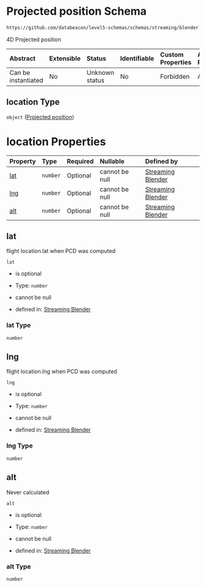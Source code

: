 # Projected position Schema

```txt
https://github.com/databeacon/level5-schemas/schemas/streaming/blender.schema.json#/properties/pcds/properties/intruder/properties/location
```

4D Projected position

| Abstract            | Extensible | Status         | Identifiable | Custom Properties | Additional Properties | Access Restrictions | Defined In                                                                              |
| :------------------ | :--------- | :------------- | :----------- | :---------------- | :-------------------- | :------------------ | :-------------------------------------------------------------------------------------- |
| Can be instantiated | No         | Unknown status | No           | Forbidden         | Allowed               | none                | [blender.schema.json\*](../../out/streaming/blender.schema.json "open original schema") |

## location Type

`object` ([Projected position](blender-properties-potential-conflict-detection--properties-intruder-properties-projected-position.md))

# location Properties

| Property    | Type     | Required | Nullable       | Defined by                                                                                                                                                                                                                                                                                             |
| :---------- | :------- | :------- | :------------- | :----------------------------------------------------------------------------------------------------------------------------------------------------------------------------------------------------------------------------------------------------------------------------------------------------- |
| [lat](#lat) | `number` | Optional | cannot be null | [Streaming Blender](blender-properties-potential-conflict-detection--properties-intruder-properties-projected-position-properties-lat.md "https://github.com/databeacon/level5-schemas/schemas/streaming/blender.schema.json#/properties/pcds/properties/intruder/properties/location/properties/lat") |
| [lng](#lng) | `number` | Optional | cannot be null | [Streaming Blender](blender-properties-potential-conflict-detection--properties-intruder-properties-projected-position-properties-lng.md "https://github.com/databeacon/level5-schemas/schemas/streaming/blender.schema.json#/properties/pcds/properties/intruder/properties/location/properties/lng") |
| [alt](#alt) | `number` | Optional | cannot be null | [Streaming Blender](blender-properties-potential-conflict-detection--properties-intruder-properties-projected-position-properties-alt.md "https://github.com/databeacon/level5-schemas/schemas/streaming/blender.schema.json#/properties/pcds/properties/intruder/properties/location/properties/alt") |

## lat

flight location.lat when PCD was computed

`lat`

*   is optional

*   Type: `number`

*   cannot be null

*   defined in: [Streaming Blender](blender-properties-potential-conflict-detection--properties-intruder-properties-projected-position-properties-lat.md "https://github.com/databeacon/level5-schemas/schemas/streaming/blender.schema.json#/properties/pcds/properties/intruder/properties/location/properties/lat")

### lat Type

`number`

## lng

flight location.lng when PCD was computed

`lng`

*   is optional

*   Type: `number`

*   cannot be null

*   defined in: [Streaming Blender](blender-properties-potential-conflict-detection--properties-intruder-properties-projected-position-properties-lng.md "https://github.com/databeacon/level5-schemas/schemas/streaming/blender.schema.json#/properties/pcds/properties/intruder/properties/location/properties/lng")

### lng Type

`number`

## alt

Never calculated

`alt`

*   is optional

*   Type: `number`

*   cannot be null

*   defined in: [Streaming Blender](blender-properties-potential-conflict-detection--properties-intruder-properties-projected-position-properties-alt.md "https://github.com/databeacon/level5-schemas/schemas/streaming/blender.schema.json#/properties/pcds/properties/intruder/properties/location/properties/alt")

### alt Type

`number`
